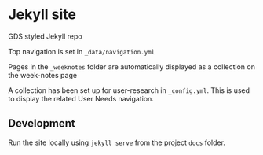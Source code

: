 # Jekyll site

GDS styled Jekyll repo

Top navigation is set in  `_data/navigation.yml`

Pages in the `_weeknotes` folder are automatically displayed as a collection on the week-notes page

A collection has been set up for user-research in `_config.yml`. This is used to display the related User Needs navigation.

## Development
Run the site locally using `jekyll serve` from the project `docs` folder.